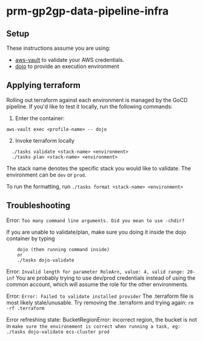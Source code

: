 # prm-gp2gp-data-pipeline-infra

## Setup

These instructions assume you are using:

- [aws-vault](https://github.com/99designs/aws-vault) to validate your AWS credentials.
- [dojo](https://github.com/kudulab/dojo) to provide an execution environment

## Applying terraform

Rolling out terraform against each environment is managed by the GoCD pipeline. If you'd like to test it locally, run the following commands:

1. Enter the container:

`aws-vault exec <profile-name> -- dojo`


2. Invoke terraform locally

```
  ./tasks validate <stack-name> <environment>
  ./tasks plan <stack-name> <environment>
```

The stack name denotes the specific stack you would like to validate.
The environment can be `dev` or `prod`.

To run the formatting, run `./tasks format <stack-name> <environment>`

## Troubleshooting
Error: `Too many command line arguments. Did you mean to use -chdir?`

If you are unable to validate/plan, make sure you doing it inside the dojo container by typing 
```
    dojo (then running command inside)
    or
    ./tasks dojo-validate

```

Error: `Invalid length for parameter RoleArn, value: 4, valid range: 20-inf`
You are probably trying to use dev/prod credentials instead of using the common account, which will assume
the role for the other environments. 

Error: `Error: Failed to validate installed provider`
The .terraform file is most likely stale/unusable. Try removing the .terraform and trying again:
`rm -rf .terraform`

Error refreshing state: BucketRegionError: incorrect region, the bucket is not in
`make sure the environement is correct when running a task, eg: ./tasks dojo-validate ecs-cluster prod`